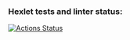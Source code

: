 ### Hexlet tests and linter status:
[![Actions Status](https://github.com/VMarf/js-react-developer-project-12/workflows/hexlet-check/badge.svg)](https://github.com/VMarf/js-react-developer-project-12/actions)